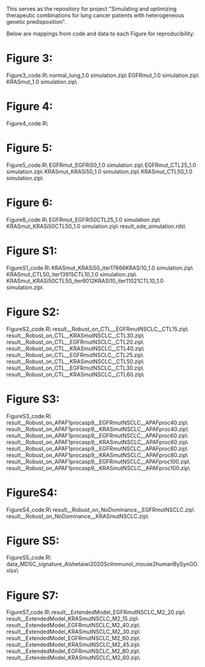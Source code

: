 This serves as the repository for project "Simulating and optimizing therapeutic combinations for lung cancer patients with heterogeneous genetic predisposition".

Below are mappings from code and data to each Figure for reproducibility:

# Figure 3:
Figure3_code.R\\
normal_lung_1.0 simulation.zip\\
EGFRmut_1.0 simulation.zip\\
KRASmut_1.0 simulation.zip\\

# Figure 4:
Figure4_code.R\\

# Figure 5:
Figure5_code.R\\
EGFRmut_EGFRi50_1.0 simulation.zip\\
EGFRmut_CTL25_1.0 simulation.zip\\
KRASmut_KRASi50_1.0 simulation.zip\\
KRASmut_CTL50_1.0 simulation.zip\\

# Figure 6:
Figure6_code.R\\
EGFRmut_EGFRi50CTL25_1.0 simulation.zip\\
KRASmut_KRASi50CTL50_1.0 simulation.zip\\
result_ode_simulation.rds\\

# Figure S1:
FigureS1_code.R\\
KRASmut_KRASi50_iter17666KRASi10_1.0 simulation.zip\\
KRASmut_CTL50_iter13915CTL10_1.0 simulation.zip\\
KRASmut_KRASi50CTL50_iter6012KRASi10_iter11021CTL10_1.0 simulation.zip\\

# Figure S2:
FigureS2_code.R\\
result__Robust_on_CTL__EGFRmutNSCLC__CTL15.zip\\
result__Robust_on_CTL__KRASmutNSCLC__CTL30.zip\\
result__Robust_on_CTL__EGFRmutNSCLC__CTL20.zip\\
result__Robust_on_CTL__KRASmutNSCLC__CTL40.zip\\
result__Robust_on_CTL__EGFRmutNSCLC__CTL25.zip\\
result__Robust_on_CTL__KRASmutNSCLC__CTL50.zip\\
result__Robust_on_CTL__EGFRmutNSCLC__CTL30.zip\\
result__Robust_on_CTL__KRASmutNSCLC__CTL60.zip\\

# Figure S3:
FigureS3_code.R\\
result__Robust_on_APAF1procasp9__EGFRmutNSCLC__APAFproc40.zip\\
result__Robust_on_APAF1procasp9__KRASmutNSCLC__APAFproc40.zip\\
result__Robust_on_APAF1procasp9__EGFRmutNSCLC__APAFproc60.zip\\
result__Robust_on_APAF1procasp9__KRASmutNSCLC__APAFproc60.zip\\
result__Robust_on_APAF1procasp9__EGFRmutNSCLC__APAFproc80.zip\\
result__Robust_on_APAF1procasp9__KRASmutNSCLC__APAFproc80.zip\\
result__Robust_on_APAF1procasp9__EGFRmutNSCLC__APAFproc100.zip\\
result__Robust_on_APAF1procasp9__KRASmutNSCLC__APAFproc100.zip\\

# FigureS4:
FigureS4_code.R\\
result__Robust_on_NoDominance__EGFRmutNSCLC.zip\\
result__Robust_on_NoDominance__KRASmutNSCLC.zip\\

# Figure S5:
FigureS5_code.R\\
data_MDSC_signature_Alshetaiwi2020SciImmunol_mouse2humanBySynGO.xlsx\\

# Figure S7:
FigureS7_code.R\\
result__ExtendedModel_EGFRmutNSCLC_M2_20.zip\\
result__ExtendedModel_KRASmutNSCLC_M2_15.zip\\
result__ExtendedModel_EGFRmutNSCLC_M2_40.zip\\
result__ExtendedModel_KRASmutNSCLC_M2_30.zip\\
result__ExtendedModel_EGFRmutNSCLC_M2_60.zip\\
result__ExtendedModel_KRASmutNSCLC_M2_45.zip\\
result__ExtendedModel_EGFRmutNSCLC_M2_80.zip\\
result__ExtendedModel_KRASmutNSCLC_M2_60.zip\\
